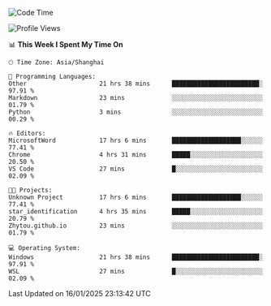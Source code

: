 <!--START_SECTION:waka-->
![Code Time](http://img.shields.io/badge/Code%20Time-2%2C218%20hrs%2043%20mins-blue)

![Profile Views](http://img.shields.io/badge/Profile%20Views-1-blue)

📊 **This Week I Spent My Time On** 

```text
🕑︎ Time Zone: Asia/Shanghai

💬 Programming Languages: 
Other                    21 hrs 38 mins      ████████████████████████░   97.91 % 
Markdown                 23 mins             ░░░░░░░░░░░░░░░░░░░░░░░░░   01.79 % 
Python                   3 mins              ░░░░░░░░░░░░░░░░░░░░░░░░░   00.29 % 

🔥 Editors: 
MicrosoftWord            17 hrs 6 mins       ███████████████████░░░░░░   77.41 % 
Chrome                   4 hrs 31 mins       █████░░░░░░░░░░░░░░░░░░░░   20.50 % 
VS Code                  27 mins             █░░░░░░░░░░░░░░░░░░░░░░░░   02.09 % 

🐱‍💻 Projects: 
Unknown Project          17 hrs 6 mins       ███████████████████░░░░░░   77.41 % 
star_identification      4 hrs 35 mins       █████░░░░░░░░░░░░░░░░░░░░   20.79 % 
Zhytou.github.io         23 mins             ░░░░░░░░░░░░░░░░░░░░░░░░░   01.79 % 

💻 Operating System: 
Windows                  21 hrs 38 mins      ████████████████████████░   97.91 % 
WSL                      27 mins             █░░░░░░░░░░░░░░░░░░░░░░░░   02.09 % 
```


 Last Updated on 16/01/2025 23:13:42 UTC
<!--END_SECTION:waka-->